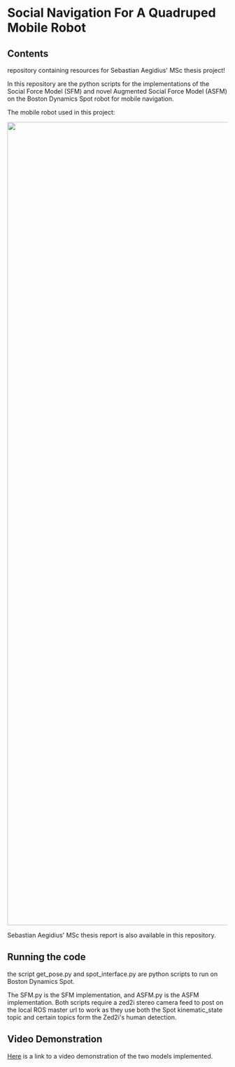 # Social Navigation For A Quadruped Mobile Robot

## Contents
repository containing resources for Sebastian Aegidius' MSc thesis project!

In this repository are the python scripts for the implementations of the Social Force Model (SFM) and novel Augmented Social Force Model (ASFM) on the Boston Dynamics Spot robot for mobile navigation.

The mobile robot used in this project:

<img src="https://user-images.githubusercontent.com/66956640/188476203-c055e23c-2813-4460-a432-e5dfed2b4cf9.png" alt="" data-canonical-src="[https://gyazo.com/eb5c5741b6a9a16c692170a41a49c858.png](https://user-images.githubusercontent.com/66956640/188476203-c055e23c-2813-4460-a432-e5dfed2b4cf9.png)" width="1973" height="1838" />

Sebastian Aegidius' MSc thesis report is also available in this repository.

## Running the code

the script get_pose.py and spot_interface.py are python scripts to run on Boston Dynamics Spot.

The SFM.py is the SFM implementation, and ASFM.py is the ASFM implementation. Both scripts require a zed2i stereo camera feed to post on the local ROS master url to work as they use both the Spot kinematic_state topic and certain topics form the Zed2i's human detection.


## Video Demonstration
[Here](https://youtu.be/36d5Frar4pE) is a link to a video demonstration of the two models implemented.
